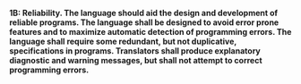 **1B: Reliability.  The language should aid the design and development of reliable programs. The language shall be designed to avoid error prone features and to maximize automatic detection of programming errors. The language shall require some redundant, but not duplicative, specifications in programs. Translators shall produce explanatory diagnostic and warning messages, but shall not attempt to correct programming errors.**
